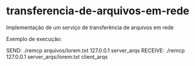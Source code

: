 # transferencia-de-arquivos-em-rede
 Implementação de um serviço de transferência de arquivos em rede

 Exemplo de execução:

 SEND: ./remcp arquivos/lorem.txt 127.0.0.1 server_arqs
 RECEIVE: ./remcp 127.0.0.1 server_arqs/lorem.txt client_arqs
